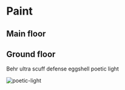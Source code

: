 # Paint

## Main floor

## Ground floor

Behr ultra scuff defense eggshell poetic light

![poetic-light](https://user-images.githubusercontent.com/325813/136677003-0231725f-a359-420d-8996-ddc1fb0db328.jpeg)
